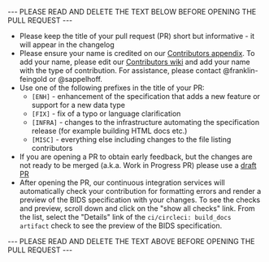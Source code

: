 --- PLEASE READ AND DELETE THE TEXT BELOW BEFORE OPENING THE PULL REQUEST ---

- Please keep the title of your pull request (PR) short but informative - it will
  appear in the changelog
- Please ensure your name is credited on our [Contributors appendix](https://github.com/bids-standard/bids-specification/blob/master/src/99-appendices/01-contributors.md).
  To add your name, please edit our [Contributors wiki](https://github.com/bids-standard/bids-specification/wiki/Contributors) and add your name with the type of contribution.
  For assistance, please contact @franklin-feingold or @sappelhoff.
- Use one of the following prefixes in the title of your PR:
  - `[ENH]` - enhancement of the specification that adds a new feature or
    support for a new data type
  - `[FIX]` - fix of a typo or language clarification
  - `[INFRA]` - changes to the infrastructure automating the specification
    release (for example building HTML docs etc.)
  - `[MISC]` - everything else including changes to the file listing
    contributors
- If you are opening a PR to obtain early feedback, but the changes
  are not ready to be merged (a.k.a. Work in Progress PR) please
  use a [draft PR](https://github.blog/2019-02-14-introducing-draft-pull-requests/)
- After opening the PR, our continuous integration services will automatically check your contribution  for formatting errors and render a preview of the BIDS specification with your changes.
  To see the checks and preview, scroll down and click on the "show all checks" link.
  From the list, select the "Details" link of the `ci/circleci: build_docs artifact` check to see the preview of the BIDS specification.

--- PLEASE READ AND DELETE THE TEXT ABOVE BEFORE OPENING THE PULL REQUEST ---
